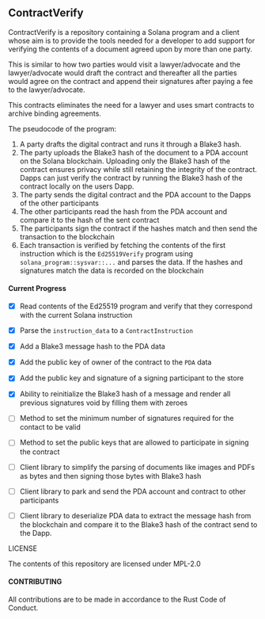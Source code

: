 ## ContractVerify

ContractVerify is a repository containing a Solana program and a client whose aim is to provide the tools needed for a developer to add support for verifying the contents of a document agreed upon by more than one party.

This is similar to how two parties would visit a lawyer/advocate and the lawyer/advocate would draft the contract and thereafter all the parties would agree on the contract and append their signatures after paying a fee to the lawyer/advocate.

This contracts eliminates the need for a lawyer and uses smart contracts to archive binding agreements.

The pseudocode of the program:

1. A party drafts the digital contract and runs it through a Blake3 hash.
2. The party uploads the Blake3 hash of the document to a PDA account on the Solana blockchain. Uploading only the Blake3 hash of the contract ensures privacy while still retaining the integrity of the contract. Dapps can just verify the contract by running the Blake3 hash of the contract locally on the users Dapp.
3. The party sends the digital contract and the PDA account to the Dapps of the other participants
4. The other participants read the hash from the PDA account and compare it to the hash of the sent contract
5. The participants sign the contract if the hashes match and then send the transaction to the blockchain
6. Each transaction is verified by fetching the contents of the first instruction which is the `Ed25519Verify` program using `solana_program::sysvar::...` and parses the data. If the hashes and signatures match the data is recorded on the blockchain

#### Current Progress

- [x] Read contents of the Ed25519 program and verify that they correspond with the current Solana instruction
- [x] Parse the `instruction_data` to a `ContractInstruction`
- [x] Add a Blake3 message hash to the PDA data
- [x]  Add the public key of owner of the contract to the `PDA` data
- [x] Add the public key  and signature of a signing participant to the store
- [x]  Ability to reinitialize the Blake3 hash of a message and render all previous signatures void by filling them with zeroes
- [ ] Method to set the minimum number of signatures required for the contact to be valid
- [ ] Method to set the public keys that are allowed to participate in signing the contract
- [ ] Client library to simplify the parsing of documents like images and PDFs as bytes and then signing those bytes with Blake3 hash
- [ ] Client library to park and send the PDA account and contract to other participants
- [ ] Client library to deserialize PDA data to extract the message hash from the blockchain and compare it to the Blake3 hash of the contract send to the Dapp.







LICENSE

The contents of this repository are licensed under MPL-2.0



#### CONTRIBUTING

All contributions are to be made in accordance to the Rust Code of Conduct.